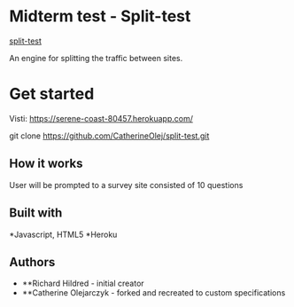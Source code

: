 # Midterm test - Split-test

<a href="https://github.com/rhildred/split-test" target="_blank">split-test</a>

An engine for splitting the traffic between sites.

# Get started

Visti: https://serene-coast-80457.herokuapp.com/

git clone https://github.com/CatherineOlej/split-test.git

## How it works

User will be prompted to a survey site consisted of 10 questions

## Built with

*Javascript, HTML5
*Heroku

## Authors

* **Richard Hildred - initial creator
* **Catherine Olejarczyk - forked and recreated to custom specifications

